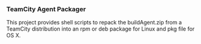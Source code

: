 
### TeamCity Agent Packager

This project provides shell scripts to repack the buildAgent.zip from a TeamCity distribution into an rpm
or deb package for Linux and pkg file for OS X.
